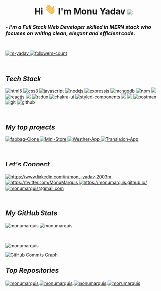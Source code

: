 <img style="position: relative;" src="https://jusmarktech.com/public/a/images/pages/web_development.gif" alt="">
<!--  <img src="https://github.com/matyo91/matyo91/raw/main/assets/github.gif" alt="Hi, I'm Monu 👋 I'm a 🚀 Indian Full stack web developer 🚀 I ❤️ Happy Hardcore ❤️"> -->
<h1 align="center">
    Hi
    <img src="https://raw.githubusercontent.com/ABSphreak/ABSphreak/master/gifs/Hi.gif" width="35">
    I'm Monu Yadav
    <img src="https://camo.githubusercontent.com/d3359cb00ab0b5ed8f2e1fe3fceb4fbaf3b614340f8c0db99c17b9f50b351770/68747470733a2f2f656d6f6a69732e736c61636b6d6f6a69732e636f6d2f656d6f6a69732f696d616765732f313533313834393433302f343234362f626c6f622d73756e676c61737365732e6769663f31353331383439343330" width="35">
</h1>



<!----------------------------------- About Section ------------------------------------>

<h3>
    <i>- I'm a Full Stack Web Developer skilled in MERN stack who focuses on writing clean, elegant and efficient code.</i>
</h3>

<!-- <h3>
    <i>- Currently working at Kyndryl as a Full Stack Developer</i>
</h3> -->
<br>



<!----------------------------------- Profile View Section ------------------------------------>

<p align="left">
    <a href="https://github.com/monumarquis">
        <img src="https://komarev.com/ghpvc/?username=monumarquis&label=Profile%20views&color=0e75b6&style=flat" alt="m-yadav" />
    </a>
    <a href="https://github.com/monumarquis?tab=followers">
        <img src="https://img.shields.io/github/followers/monumarquis?label=Followers&style=social" alt="followers-count">
    </a>
</p>
<br>



<!----------------------------------- Tech Stack Section ------------------------------------>

<h2><i>Tech Stack</i></h2>

<p>
    <img src="https://img.shields.io/badge/HTML5-E34F26?style=for-the-badge&logo=html5&logoColor=white" alt="html5" />
    <img src="https://img.shields.io/badge/CSS3-1572B6?style=for-the-badge&logo=css3&logoColor=white" alt="css3" />
<!--     <img src="https://img.shields.io/badge/Bootstrap-563D7C?style=for-the-badge&logo=bootstrap&logoColor=white" alt="bootstrap" /> -->
<!--     <img src="https://img.shields.io/badge/Tailwind_CSS-38B2AC?style=for-the-badge&logo=tailwind-css&logoColor=white" alt="tailwind" /> -->
    <img src="https://img.shields.io/badge/JavaScript-323330?style=for-the-badge&logo=javascript&logoColor=F7DF1E" alt="javascript" />
    <img src="https://img.shields.io/badge/Node.js-339933?style=for-the-badge&logo=nodedotjs&logoColor=white" alt="nodejs" />
    <img src="https://img.shields.io/badge/Express.js-000000?style=for-the-badge&logo=express&logoColor=white" alt="expressjs" />
    <img src="https://img.shields.io/badge/MongoDB-4EA94B?style=for-the-badge&logo=mongodb&logoColor=white" alt="mongodb" />
    <img src="https://img.shields.io/badge/npm-CB3837?style=for-the-badge&logo=npm&logoColor=white" alt="npm" />
    <img src="https://img.shields.io/badge/typescript-%23007ACC.svg?style=for-the-badge&logo=typescript&logoColor=white" />
    <img src="https://img.shields.io/badge/React-20232A?style=for-the-badge&logo=react&logoColor=61DAFB" alt="reactjs" />
    <img src="https://img.shields.io/badge/React_Router-CA4245?style=for-the-badge&logo=react-router&logoColor=white" />
    <img src="https://img.shields.io/badge/Redux-593D88?style=for-the-badge&logo=redux&logoColor=white" alt="redux" />
    <img src="https://img.shields.io/badge/Chakra%20UI-3bc7bd?style=for-the-badge&logo=chakraui&logoColor=white" alt="chakra-ui" />
    <img src="https://img.shields.io/badge/styled--components-DB7093?style=for-the-badge&logo=styled-components&logoColor=white" alt="styled-components" />
    <img src="https://img.shields.io/badge/Vercel-000000?style=for-the-badge&logo=Vercel&logoColor=white" />
    <img src="https://img.shields.io/badge/netlify-%23000000.svg?style=for-the-badge&logo=netlify&logoColor=#00C7B7" />
    <img src="https://img.shields.io/badge/Postman-FF6C37?style=for-the-badge&logo=Postman&logoColor=white" alt="postman" />
    <img src="https://img.shields.io/badge/Git-f44d27?style=for-the-badge&logo=git&logoColor=white" alt="git" />
    <img src="https://img.shields.io/badge/GitHub-100000?style=for-the-badge&logo=github&logoColor=white" alt="github" />
</p>
<br>



<!----------------------------------- Project Section ------------------------------------>

<h2><i>My top projects</i></h2>


<p align="left">
    <a href="https://github.com/monumarquis/fabbag-Clone" target="blank">
        <img src="https://img.shields.io/static/v1?style=for-the-badge&message=fabbag-Clone&color=000000&logo=Nike&logoColor=FFFFFF&label=" alt="fabbag-Clone" />
    </a>
    <a href="https://github.com/shivshankar0965/dusty-jewel-3645" target="blank">
        <img src="https://img.shields.io/static/v1?style=for-the-badge&message=Booking Store-Clone&color=1BB91F&logo=tmux&logoColor=FFFFFF&label=" alt="Mini-Store" />
    </a>
    <a href="https://github.com/monumarquis/mine-youtube" target="blank">
        <img src="https://img.shields.io/static/v1?style=for-the-badge&message=Mini-Youtube&color=FD3A5C&logo=hotjar&logoColor=FFFFFF&label=" alt="Weather-App" />
    </a>
   <a href="https://github.com/monumarquis/emailChimp-Clone" target="blank">
        <img src="https://img.shields.io/static/v1?style=for-the-badge&message=Store App&color=840010&logo=Signal&logoColor=FFFFFF&label=" alt="Translation-App" />
    </a>
    <!---
    <a href="https://github.com/m-sehrawat/Facebook-Clone" target="blank">
        <img src="https://img.shields.io/static/v1?style=for-the-badge&message=Facebook Cone&color=1a78f4&logo=facebook&logoColor=FFFFFF&label=" alt="Facebook-Clone" />
    </a>
    <a href="https://github.com/m-sehrawat/Food-Store" target="blank">
        <img src="https://img.shields.io/static/v1?style=for-the-badge&message=Food Store&color=7A1FA2&logo=foodpanda&logoColor=FFFFFF&label=" alt="Adidas-Clone" />
    </a>
    <a href="https://github.com/m-sehrawat/Lybrate-Website-Clone-Version-2.0" target="blank">
        <img src="https://img.shields.io/static/v1?style=for-the-badge&message=Lybrate Clone&color=E60012&logo=stadia&logoColor=FFFFFF&label=" alt="Lybrate-Clone" />
    </a>
    <a href="https://github.com/m-sehrawat/Adidas-Clone" target="blank">
        <img src="https://img.shields.io/static/v1?style=for-the-badge&message=Adidas Clone&color=000000&logo=Adidas&logoColor=FFFFFF&label=" alt="Adidas-Clone" />
    </a> -->
</p>
<br>



<!----------------------------------- Social Media Links Section ------------------------------------>

<h2><i>Let's Connect</i></h2>


<p align="left">
    <a href="https://www.linkedin.com/in/monu-yadav-2003m" target="blank">
        <img align="center" src="https://img.shields.io/badge/LinkedIn-0077B5?style=for-the-badge&logo=linkedin&logoColor=white" alt="https://www.linkedin.com/in/monu-yadav-2003m" />
    </a>
    <a href="https://twitter.com/MonuMarquis" target="blank">
        <img align="center" src="https://img.shields.io/badge/Twitter-1DA1F2?style=for-the-badge&logo=twitter&logoColor=white" alt="https://twitter.com/MonuMarquis" />
    </a>
    <a href="https://monumarquis.github.io/" target="blank">
        <img align="center" src="https://img.shields.io/badge/Portfolio-18A303?style=for-the-badge&logo=ionic&logoColor=white" alt="https://monumarquis.github.io/" />
    </a>
    <a  href="mailto:monumarquis@gmail.com" target="blank">
        <img align="center" src="https://img.shields.io/badge/Gmail-D14836?style=for-the-badge&logo=gmail&logoColor=white" alt="monumarquis@gmail.com" />
    </a>
</p>
<br>



<!----------------------------------- GitHub Stats Section ------------------------------------>

<h2><i>My GitHub Stats</i></h2>

<p>
    <img align="center" src="https://github-readme-stats.vercel.app/api/top-langs/?username=monumarquis&layout=compact&show_icons=true&theme=radical" alt="monumarquis" height="139" />
    <img align="center" src="https://github-readme-stats.vercel.app/api?username=monumarquis&show_icons=true&theme=radical" alt="monumarquis" height="139" />
</p>
<br>
<p><img align="center" src="https://github-readme-streak-stats.herokuapp.com/?user=monumarquis&show_icons=true&locale=en&theme=radical" alt="monumarquis" /></p>
<a href="http://www.github.com/monumarquis">
  <img src="https://activity-graph.herokuapp.com/graph?username=monumarquis&bg_color=10011c&color=ffffff&line=e802af&point=70b9e6&area=true&hide_border=true" alt="GitHub Commits Graph" /></a>


<!----------------------------------- Top Repository Section ------------------------------------>

<h2><i>Top Repositories</i></h2>


<p>
    <a href="https://github.com/monumarquis/Fabbag-Clone">
        <img align="center" src="https://github-readme-stats.vercel.app/api/pin/?username=monumarquis&repo=Fabbag-Clone&border_radius=0&theme=radical" alt="monumarquis" />
    </a>
    <a href="https://github.com/shivshankar0965/dusty-jewel-3645">
        <img align="center" src="https://github-readme-stats.vercel.app/api/pin/?username=shivshankar0965&repo=dusty-jewel-3645&border_radius=0&theme=radical" alt="monumarquis" />
    </a>
    <a href="https://github.com/monumarquis/mine-youtube">
        <img align="center" src="https://github-readme-stats.vercel.app/api/pin/?username=monumarquis&repo=mine-youtube&border_radius=0&theme=radical" alt="monumarquis" />
    </a>
     <a href="https://github.com/monumarquis/emailChimp-Clone">
        <img align="center" src="https://github-readme-stats.vercel.app/api/pin/?username=monumarquis&repo=emailChimp-Clone&border_radius=0&theme=radical" alt="monumarquis" />
    </a>
  
<!--      <a href="https://github.com/m-sehrawat/Facebook-Clone">
        <img align="center" src="https://github-readme-stats.vercel.app/api/pin/?username=m-sehrawat&repo=Facebook-Clone&locale=en&border_radius=0&theme=dark" alt="m-sehrawat" />
    </a>
    <a href="https://github.com/m-sehrawat/Lybrate-Website-Clone-Version-2.0">
        <img align="center" src="https://github-readme-stats.vercel.app/api/pin/?username=m-sehrawat&repo=Lybrate-Website-Clone-Version-2.0&locale=en&border_radius=0&theme=dark" alt="m-sehrawat" />
    </a>
    <a href="https://github.com/m-sehrawat/Food-Store">
        <img align="center" src="https://github-readme-stats.vercel.app/api/pin/?username=m-sehrawat&repo=Food-Store&locale=en&border_radius=0&theme=dark" alt="m-sehrawat" />
    </a>
    <a href="https://github.com/m-sehrawat/Adidas-Clone">
        <img align="center" src="https://github-readme-stats.vercel.app/api/pin/?username=m-sehrawat&repo=Adidas-Clone&locale=en&border_radius=0&theme=dark" alt="m-sehrawat" />
    </a> -->
    
</p>
